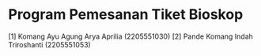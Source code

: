 # Program Pemesanan Tiket Bioskop

[1] Komang Ayu Agung Arya Aprilia (2205551030)
[2] Pande Komang Indah Triroshanti (2205551053)
